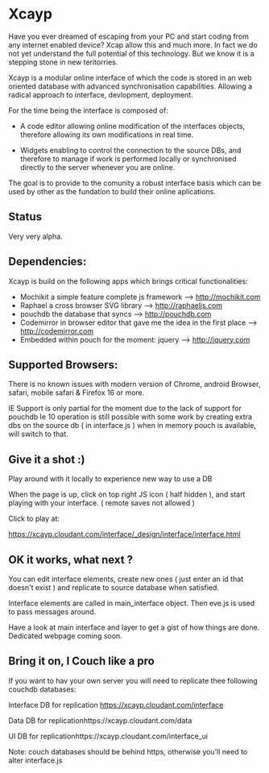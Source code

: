 Xcayp
=====

Have you ever dreamed of escaping from your PC and start coding from any internet enabled device? Xcap allow this and much more.
In fact we do not yet understand the full potential of this technology. But we know it is a stepping stone in new 
teritorries. 

Xcayp is a modular online interface of which the code is stored in an web oriented database with advanced 
synchronisation capabilities. Allowing a radical approach to interface, devlopment, deployment.  

For the time being the interface is composed of:

 - A code editor allowing online modification of the interfaces objects, therefore allowing its own modifications in real 
time.

 - Widgets enabling to control the connection to the source DBs, and therefore to manage if work is performed locally 
or synchronised directly to the server whenever you are online.


The goal is to provide to the comunity  a robust interface basis which can be used by other as the fundation to build 
their online aplications.

Status
------

Very very alpha.

Dependencies:
-------------
Xcayp is build on the following apps which brings critical functionalities:
- Mochikit a simple feature complete js framework    					 --> http://mochikit.com
- Raphael a cross browser SVG library										 --> http://raphaeljs.com
- pouchdb the database that syncs											 --> http://pouchdb.com
- Codemirror in browser editor that gave me the idea in the first place		 --> http://codemirror.com
- Embedded within pouch for the moment: jquery								 --> http://jquery.com

Supported Browsers:
------------------
There is no known issues with modern version of Chrome, android Browser, safari, mobile safari & Firefox 16 or more. 

IE Support is only partial for the moment due to the lack of support for pouchdb
Ie 10 operation is still possible with some work by creating extra dbs on the source db ( in interface.js ) when in memory pouch is available, will switch to that.


Give it a shot :)
----------------

Play around with it locally to experience new way to use a DB 

When the page is up, click on top right JS icon ( half hidden ), and start playing with your interface.
( remote saves not allowed )

Click to play at:

https://xcayp.cloudant.com/interface/_design/interface/interface.html


OK it works, what next ?
------------------------

You can edit interface elements, create new ones ( just enter an id that doesn't exist ) and replicate to source database when satisfied.

Interface elements are called in main_interface object. Then eve.js is used to pass messages around.

Have a look at main interface and layer to get a gist of how things are done.
Dedicated webpage coming soon.



Bring it on, I Couch like a pro
-------------------------------

If you want to hav your own server you will need to replicate thee following couchdb databases:

Interface DB for replication https://xcayp.cloudant.com/interface

Data DB for replicationhttps://xcayp.cloudant.com/data

UI DB for replicationhttps://xcayp.cloudant.com/interface_ui

Note: couch databases should be behind https, otherwise you'll need to alter interface.js


